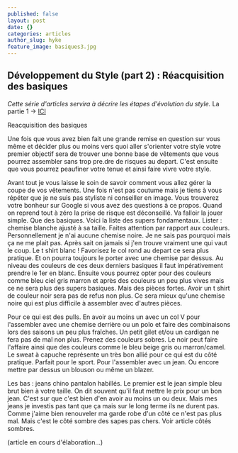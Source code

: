 ```yaml
---
published: false
layout: post
date: {}
categories: articles
author_slug: hyke
feature_image: basiques3.jpg
---
```

## Développement du Style (part 2) : Réacquisition des basiques

*Cette série d'articles servira à décrire les étapes d'évolution du style.*
La partie 1 -> [ICI](www.crevardstyle.com/Développement-du-Style-(-part-1-))

Reacquisition des basiques

Une fois que vous avez bien fait une grande remise en question sur vous même et décider plus ou moins vers quoi aller s'orienter votre style votre premier objectif sera de trouver une bonne base de vêtements que vous pourrez assembler sans trop pre.dre de risques au depart. C'est ensuite que vous pourrez peaufiner votre tenue et ainsi faire vivre votre style.

Avant tout je vous laisse le soin de savoir comment vous allez gérer la coupe de vos vêtements. Une fois n'est pas coutume mais je tiens à vous répéter que je ne suis pas styliste ni conseiller en image. Vous trouverez votre bonheur sur Google si vous avez des questions à ce propos.
Quand on reprend tout à zéro la prise de risque est déconseillé. Va falloir la jouer simple. Que des basiques. Voici la liste des supers fondamentaux.
Lister : chemise blanche ajusté à sa taille.
Faites attention par rapport aux couleurs. Personnellement je n'ai aucune chemise noire. Je ne sais pas pourquoi mais ça ne me plait pas. Après sait on jamais si j'en trouve vraiment une qui vaut le coup. 
Le t shirt blanc ! Favorisez le col rond au depart ce sera plus pratique. Et on pourra toujours le porter avec une chemise par dessus. Au niveau des couleurs de ces deux derniers basiques il faut impérativement prendre le 1er en blanc. Ensuite vous pourrez opter pour des couleurs comme bleu ciel gris marron et après des couleurs un peu plus vives mais ce ne sera plus des supers basiques. Mais des pièces fortes.
Avoir un t shirt de couleur noir sera pas de refus non plus. Ce sera mieux qu'une chemise noire qui est plus difficile à assembler avec d'autres pièces.

Pour ce qui est des pulls. En avoir au moins un avec un col V pour l'assembler avec une chemise derrière ou un polo et faire des combinaisons lors des saisons un peu plus fraîches. Un petit gilet et/ou un cardigan ne fera pas de mal non plus. Prenez des couleurs sobres. Le noir peut faire l'affaire ainsi que des couleurs comme le bleu beige gris ou marron/camel.
Le sweat à capuche représente un très bon allié pour ce qui est du côté pratique. Parfait pour le sport. Pour l'assembler avec un jean. Ou encore mettre par dessus un blouson ou même un blazer.

Les bas : jeans chino pantalon habillés.
Le premier est le jean simple bleu brut bien à votre taille. 
On dit souvent qu'il faut mettre le prix pour un bon jean. C'est sur que c'est bien d'en avoir au moins un ou deux. Mais mes jeans je investis pas tant que ça mais sur le long terme ils ne durent pas. Comme j'aime bien renouveler ma garde robe d'un côté ce n'est pas plus mal. Mais c'est le côté sombre des sapes pas chers. Voir article côtés sombres.

(article en cours d'élaboration...)

